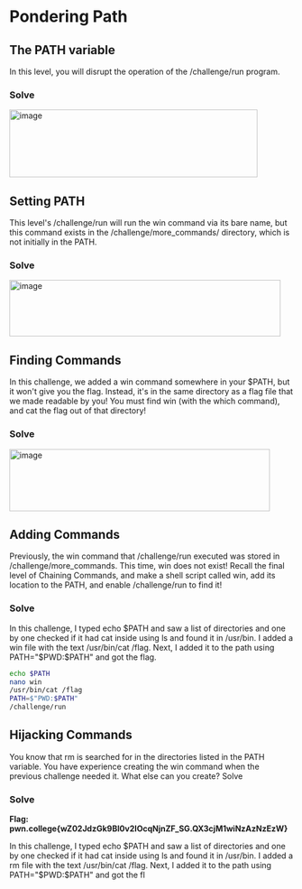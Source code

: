 # Pondering Path

## The PATH variable
In this level, you will disrupt the operation of the /challenge/run program.

### Solve
<img width="440" height="120" alt="image" src="https://github.com/user-attachments/assets/a2d4278a-f5e0-45fe-8549-463dc4198bfc" />

## Setting PATH
This level's /challenge/run will run the win command via its bare name, but this command exists in the /challenge/more_commands/ directory, which is not initially in the PATH.

### Solve
<img width="481" height="100" alt="image" src="https://github.com/user-attachments/assets/552ab300-689a-4a33-8983-e4176773628d" />

## Finding Commands
In this challenge, we added a win command somewhere in your $PATH, but it won't give you the flag. Instead, it's in the same directory as a flag file that we made readable by you! You must find win (with the which command), and cat the flag out of that directory!

### Solve
<img width="462" height="110" alt="image" src="https://github.com/user-attachments/assets/f9b01dc3-a155-4f1a-866c-05fca196f820" />

## Adding Commands
Previously, the win command that /challenge/run executed was stored in /challenge/more_commands. This time, win does not exist! Recall the final level of Chaining Commands, and make a shell script called win, add its location to the PATH, and enable /challenge/run to find it!

### Solve
In this challenge, I typed echo $PATH and saw a list of directories and one by one checked if it had cat inside using ls and found it in /usr/bin. I added a win file with the text /usr/bin/cat /flag. Next, I added it to the path using PATH="$PWD:$PATH" and got the flag.

```bash
echo $PATH
nano win
/usr/bin/cat /flag
PATH=$"PWD:$PATH"
/challenge/run
```

## Hijacking Commands
You know that rm is searched for in the directories listed in the PATH variable. You have experience creating the win command when the previous challenge needed it. What else can you create?
Solve

### Solve

**Flag: pwn.college{wZ02JdzGk9BI0v2IOcqNjnZF_SG.QX3cjM1wiNzAzNzEzW}**

In this challenge, I typed echo $PATH and saw a list of directories and one by one checked if it had cat inside using ls and found it in /usr/bin. I added a rm file with the text /usr/bin/cat /flag. Next, I added it to the path using PATH="$PWD:$PATH" and got the fl
